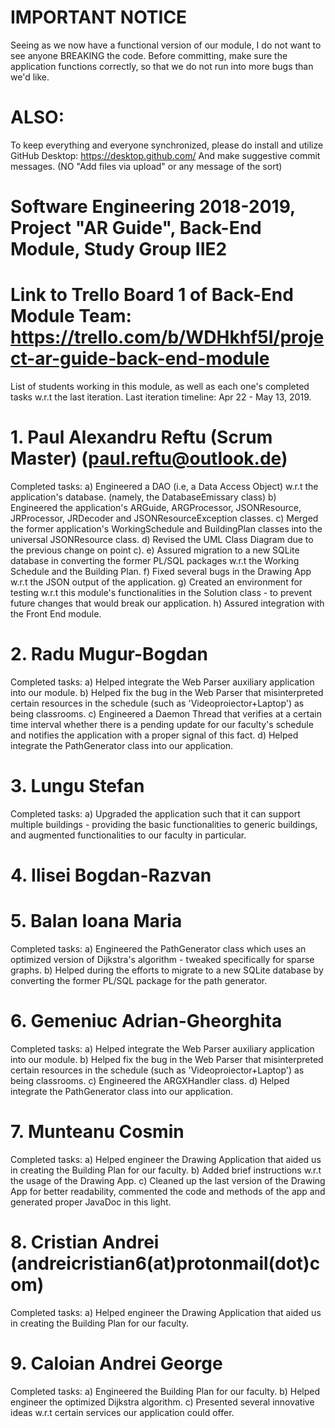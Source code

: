 # IMPORTANT NOTICE
Seeing as we now have a functional version of our module, I do not want to see anyone BREAKING the code.
Before committing, make sure the application functions correctly, so that we do not run into more bugs than we'd like.

# ALSO:
To keep everything and everyone synchronized, please do install and utilize GitHub Desktop: https://desktop.github.com/
And make suggestive commit messages. (NO "Add files via upload" or any message of the sort)

# Software Engineering 2018-2019, Project "AR Guide", Back-End Module, Study Group IIE2

# Link to Trello Board 1 of Back-End Module Team: https://trello.com/b/WDHkhf5I/project-ar-guide-back-end-module

List of students working in this module, as well as each one's completed tasks w.r.t the last iteration.
Last iteration timeline: Apr 22 - May 13, 2019.

# 1. Paul Alexandru Reftu (Scrum Master) (paul.reftu@outlook.de)
Completed tasks:
  a) Engineered a DAO (i.e, a Data Access Object) w.r.t the application's database. (namely, the DatabaseEmissary class)
  b) Engineered the application's ARGuide, ARGProcessor, JSONResource, JRProcessor, JRDecoder and JSONResourceException classes.
  c) Merged the former application's WorkingSchedule and BuildingPlan classes into the universal JSONResource class.
  d) Revised the UML Class Diagram due to the previous change on point c).
  e) Assured migration to a new SQLite database in converting the former PL/SQL packages w.r.t the Working Schedule and the Building Plan.
  f) Fixed several bugs in the Drawing App w.r.t the JSON output of the application.
  g) Created an environment for testing w.r.t this module's functionalities in the Solution class - to prevent future changes that would break our application.
  h) Assured integration with the Front End module.
  
# 2. Radu Mugur-Bogdan
Completed tasks:
  a) Helped integrate the Web Parser auxiliary application into our module.
  b) Helped fix the bug in the Web Parser that misinterpreted certain resources in the schedule (such as 'Videoproiector+Laptop') as being classrooms.
  c) Engineered a Daemon Thread that verifies at a certain time interval whether there is a pending update for our faculty's schedule and notifies the application with a proper signal of this fact.
  d) Helped integrate the PathGenerator class into our application.

# 3. Lungu Stefan
Completed tasks:
  a) Upgraded the application such that it can support multiple buildings - providing the basic functionalities to generic buildings, and augmented functionalities to our faculty in particular.

# 4. Ilisei Bogdan-Razvan
<transfered to the Testing Module>
  
# 5. Balan Ioana Maria
Completed tasks:
  a) Engineered the PathGenerator class which uses an optimized version of Dijkstra's algorithm - tweaked specifically for sparse graphs.
  b) Helped during the efforts to migrate to a new SQLite database by converting the former PL/SQL package for the path generator.

# 6. Gemeniuc Adrian-Gheorghita
Completed tasks:
  a) Helped integrate the Web Parser auxiliary application into our module.
  b) Helped fix the bug in the Web Parser that misinterpreted certain resources in the schedule (such as 'Videoproiector+Laptop') as being classrooms.
  c) Engineered the ARGXHandler class.
  d) Helped integrate the PathGenerator class into our application.

# 7. Munteanu Cosmin
Completed tasks:
  a) Helped engineer the Drawing Application that aided us in creating the Building Plan for our faculty.
  b) Added brief instructions w.r.t the usage of the Drawing App.
  c) Cleaned up the last version of the Drawing App for better readability, commented the code and methods of the app and generated proper JavaDoc in this light.

# 8. Cristian Andrei (andreicristian6(at)protonmail(dot)com)
Completed tasks:
  a) Helped engineer the Drawing Application that aided us in creating the Building Plan for our faculty.
  
# 9. Caloian Andrei George
<transfered from the Testing Module>
Completed tasks:
  a) Engineered the Building Plan for our faculty.
  b) Helped engineer the optimized Dijkstra algorithm.
  c) Presented several innovative ideas w.r.t certain services our application could offer.
